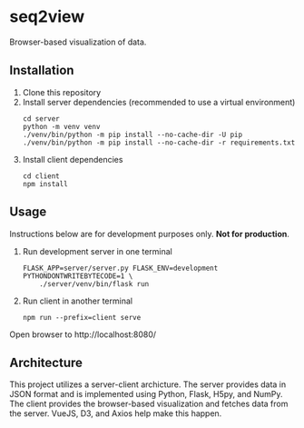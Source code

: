 # seq2view

Browser-based visualization of data.

## Installation

1. Clone this repository
1. Install server dependencies (recommended to use a virtual environment)
    ```
    cd server
    python -m venv venv
    ./venv/bin/python -m pip install --no-cache-dir -U pip
    ./venv/bin/python -m pip install --no-cache-dir -r requirements.txt
    ```
1. Install client dependencies
    ```
    cd client
    npm install
    ```

## Usage

Instructions below are for development purposes only. **Not for production**.

1. Run development server in one terminal
    ```
    FLASK_APP=server/server.py FLASK_ENV=development PYTHONDONTWRITEBYTECODE=1 \
        ./server/venv/bin/flask run
    ```
1. Run client in another terminal
    ```
    npm run --prefix=client serve
    ```

Open browser to http://localhost:8080/

## Architecture

This project utilizes a server-client archicture. The server provides data in JSON format and is implemented using Python, Flask, H5py, and NumPy. The client provides the browser-based visualization and fetches data from the server. VueJS, D3, and Axios help make this happen.
